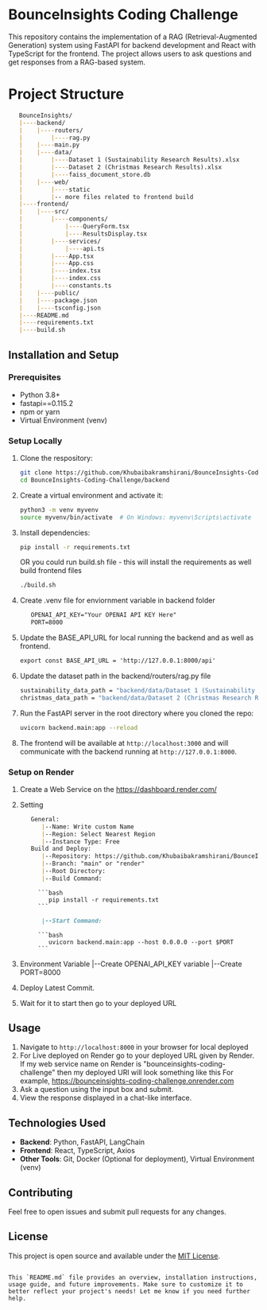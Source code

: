 
# BounceInsights Coding Challenge

This repository contains the implementation of a RAG (Retrieval-Augmented Generation) system using FastAPI for backend development and React with TypeScript for the frontend. The project allows users to ask questions and get responses from a RAG-based system.

# Project Structure

   ```markdown
      BounceInsights/
      |----backend/
      |    |----routers/
      |        |----rag.py
      |    |----main.py
      |    |----data/
      |        |----Dataset 1 (Sustainability Research Results).xlsx
      |        |----Dataset 2 (Christmas Research Results).xlsx
      |        |----faiss_document_store.db
      |    |----web/
      |        |----static
      |        |-- more files related to frontend build
      |----frontend/
      |    |----src/
      |        |----components/
      |            |----QueryForm.tsx
      |            |----ResultsDisplay.tsx
      |        |----services/
      |            |----api.ts
      |        |----App.tsx
      |        |----App.css
      |        |----index.tsx
      |        |----index.css
      |        |----constants.ts
      |    |----public/
      |    |----package.json
      |    |----tsconfig.json
      |----README.md
      |----requirements.txt
      |----build.sh
   ```

## Installation and Setup

### Prerequisites
- Python 3.8+
- fastapi==0.115.2
- npm or yarn
- Virtual Environment (venv)

### Setup Locally

1. Clone the respository:

   ```bash
   git clone https://github.com/Khubaibakramshirani/BounceInsights-Coding-Challenge.git
   cd BounceInsights-Coding-Challenge/backend
   ```

2. Create a virtual environment and activate it:
   ```bash
   python3 -m venv myvenv
   source myvenv/bin/activate  # On Windows: myvenv\Scripts\activate
   ```

3. Install dependencies:
   ```bash
   pip install -r requirements.txt
   ```
   OR you could run build.sh file - this will install the requirements as well build frontend files
   ```bash
   ./build.sh
   ```
   
4. Create .venv file for enviornment variable in backend folder
   ```markdown
      OPENAI_API_KEY="Your OPENAI API KEY Here"
      PORT=8000
   ```
5. Update the BASE_API_URL for local running the backend and as well as frontend.
   ```markdown
   export const BASE_API_URL = 'http://127.0.0.1:8000/api'
   ```
   
6. Update the dataset path in the backend/routers/rag.py file
   ```bash
   sustainability_data_path = "backend/data/Dataset 1 (Sustainability Research Results).xlsx"
   christmas_data_path = "backend/data/Dataset 2 (Christmas Research Results).xlsx"
   ```
   
7. Run the FastAPI server in the root directory where you cloned the repo:
   ```bash
   uvicorn backend.main:app --reload
   ```
   
8. The frontend will be available at `http://localhost:3000` and will communicate with the backend running at `http://127.0.0.1:8000`.

### Setup on Render
1. Create a Web Service on the https://dashboard.render.com/
2. Setting
   ```markdown
      General:
         |--Name: Write custom Name
         |--Region: Select Nearest Region
         |--Instance Type: Free
      Build and Deploy:
         |--Repository: https://github.com/Khubaibakramshirani/BounceInsights-Coding-Challenge
         |--Branch: "main" or "render"
         |--Root Directory: 
         |--Build Command:
   ```
            ```bash
               pip install -r requirements.txt
            ```
   ```markdown
         |--Start Command:
   ```
            ```bash
               uvicorn backend.main:app --host 0.0.0.0 --port $PORT
            ```
4. Environment Variable
   |--Create OPENAI_API_KEY variable
   |--Create PORT=8000

5. Deploy Latest Commit. 
6. Wait for it to start then go to your deployed URL

## Usage

1. Navigate to `http://localhost:8000` in your browser for local deployed
2. For Live deployed on Render go to your deployed URL given by Render. If my web service name on Render is "bounceinsights-coding-challenge" then my deployed URl will look something like this 
      For example, https://bounceinsights-coding-challenge.onrender.com
2. Ask a question using the input box and submit.
3. View the response displayed in a chat-like interface.

## Technologies Used

- **Backend**: Python, FastAPI, LangChain
- **Frontend**: React, TypeScript, Axios
- **Other Tools**: Git, Docker (Optional for deployment), Virtual Environment (venv)

## Contributing

Feel free to open issues and submit pull requests for any changes.

## License

This project is open source and available under the [MIT License](LICENSE).
```

This `README.md` file provides an overview, installation instructions, usage guide, and future improvements. Make sure to customize it to better reflect your project's needs! Let me know if you need further help.

